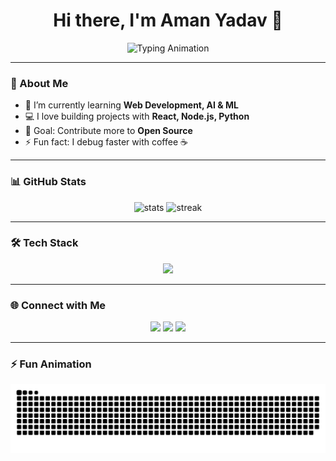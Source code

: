 <h1 align="center">
  Hi there, I'm Aman Yadav 👋
</h1>

<p align="center">
  <img src="https://readme-typing-svg.herokuapp.com?font=Fira+Code&duration=3000&pause=1000&color=00F78C&center=true&vCenter=true&width=435&lines=Full+Stack+Developer;Machine+Learning+Enthusiast;Open+Source+Contributor;Always+Learning+New+Things" alt="Typing Animation" />
</p>

---

### 🚀 About Me
- 🌱 I’m currently learning **Web Development, AI & ML**  
- 💻 I love building projects with **React, Node.js, Python**  
- 🎯 Goal: Contribute more to **Open Source**  
- ⚡ Fun fact: I debug faster with coffee ☕  

---

### 📊 GitHub Stats
<p align="center">
  <img src="https://github-readme-stats.vercel.app/api?username=YOUR_USERNAME&show_icons=true&theme=radical" alt="stats" height="165"/>
  <img src="https://github-readme-streak-stats.herokuapp.com?user=YOUR_USERNAME&theme=radical&hide_border=false" alt="streak" height="165"/>
</p>

---

### 🛠️ Tech Stack
<p align="center">
  <img src="https://skillicons.dev/icons?i=react,nodejs,express,python,c,cpp,java,html,css,js,tailwind,mysql,git,github,vscode&perline=7" />
</p>

---

### 🌐 Connect with Me
<p align="center">
  <a href="https://www.linkedin.com/in/YOUR-LINKEDIN"><img src="https://img.shields.io/badge/LinkedIn-%230077B5.svg?&style=for-the-badge&logo=linkedin&logoColor=white" /></a>
  <a href="mailto:your@email.com"><img src="https://img.shields.io/badge/Email-D14836?style=for-the-badge&logo=gmail&logoColor=white" /></a>
  <a href="https://your-portfolio.com"><img src="https://img.shields.io/badge/Portfolio-000000?style=for-the-badge&logo=vercel&logoColor=white" /></a>
</p>

---

### ⚡ Fun Animation
<p align="center">
  <img src="https://raw.githubusercontent.com/Platane/snk/output/github-contribution-grid-snake.svg" alt="snake animation" />
</p>
